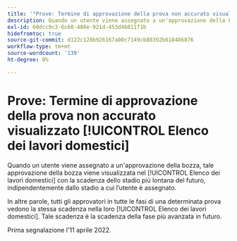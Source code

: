 ```yaml
---
title: '"Prove: Termine di approvazione della prova non accurato visualizzato in Home Work List'
description: Quando un utente viene assegnato a un'approvazione della bozza, questa viene visualizzata nell'elenco Home Work dell'utente con la scadenza della fase più lontana del futuro, indipendentemente dalla fase a cui l'utente è assegnato.
exl-id: 60dcc9c3-6c60-488e-921d-453d4b011f1b
hidefromtoc: true
source-git-commit: d122c128b926167a00c7149cb88392b618486876
workflow-type: tm+mt
source-wordcount: '139'
ht-degree: 0%

---
```


# Prove: Termine di approvazione della prova non accurato visualizzato [!UICONTROL Elenco dei lavori domestici]

Quando un utente viene assegnato a un&#39;approvazione della bozza, tale approvazione della bozza viene visualizzata nel [!UICONTROL Elenco dei lavori domestici] con la scadenza dello stadio più lontana del futuro, indipendentemente dallo stadio a cui l’utente è assegnato.

In altre parole, tutti gli approvatori in tutte le fasi di una determinata prova vedono la stessa scadenza nella loro [!UICONTROL Elenco dei lavori domestici]. Tale scadenza è la scadenza della fase più avanzata in futuro.

Prima segnalazione l&#39;11 aprile 2022.
